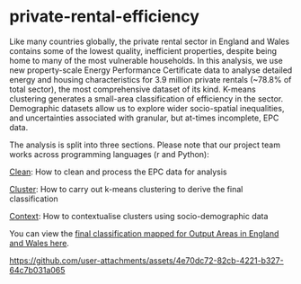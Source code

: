 # private-rental-efficiency
Like many countries globally, the private rental sector in England and Wales contains some of the lowest quality, inefficient properties, despite being home to many of the most vulnerable households. In this analysis, we use new property-scale Energy Performance Certificate data to analyse detailed energy and housing characteristics for 3.9 million private rentals (~78.8% of total sector), the most comprehensive dataset of its kind. K-means clustering generates a small-area classification of efficiency in the sector. Demographic datasets allow us to explore wider socio-spatial inequalities, and uncertainties associated with granular, but at-times incomplete, EPC data. 

The analysis is split into three sections. Please note that our project team works across programming languages (r and Python):

[Clean](): How to clean and process the EPC data for analysis

[Cluster](https://github.com/CaitHRobinson/private-rental-efficiency/tree/main/cluster): How to carry out k-means clustering to derive the final classification

[Context](): How to contextualise clusters using socio-demographic data

You can view the [final classification mapped for Output Areas in England and Wales here](https://uobristol.maps.arcgis.com/apps/dashboards/70659ed299ff42bcb9410d6fc270aea4). 

https://github.com/user-attachments/assets/4e70dc72-82cb-4221-b327-64c7b031a065
